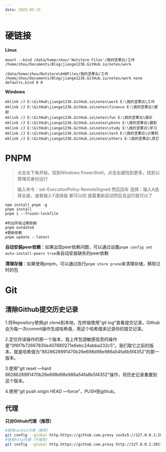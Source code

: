 ```yaml
---
date: 2022-05-15
---
```


# 硬链接

**Linux**

```
mount --bind /data/home/zhou/'Nutstore Files'/我的坚果云/工作 /home/zhou/Documents/Blog/jiange1236.GitHub.io/notes/work
```

<!-- vi /etc/fstab -->

```
/data/home/zhou/Nutstore\040Files/我的坚果云/工作 /home/zhou/Documents/Blog/jiange1236.GitHub.io/notes/work none defaults,bind 0 0
```

**Windows**

```
mklink /J E:\GitHub\jiange1236.GitHub.io\notes\work E:\我的坚果云\工作
mklink /J E:\GitHub\jiange1236.GitHub.io\notes\finance E:\我的坚果云\理财
mklink /J E:\GitHub\jiange1236.GitHub.io\notes\fun E:\我的坚果云\娱乐
mklink /J E:\GitHub\jiange1236.GitHub.io\notes\photo E:\我的坚果云\摄影
mklink /J E:\GitHub\jiange1236.GitHub.io\notes\study E:\我的坚果云\学习
mklink /J E:\GitHub\jiange1236.GitHub.io\notes\tech E:\我的坚果云\计算机
mklink /J E:\GitHub\jiange1236.GitHub.io\notes\others E:\我的坚果云\其它
```

# PNPM

> 点击左下角开始，找到Windows PowerShell，点击右键找到更多，找到以管理员身份运行

> 输入命令：set-ExecutionPolicy RemoteSigned 然后回车
> 选择：输入A选择全是，或者输入Y选择是 都可以的
> 接着重新启动然后去运行就可以了

```
npm install pnpm -g
pnpm install
pnpm i --frozen-lockfile

#列出所有过期依赖
pnpm outdated
#更新依赖
pnpm update --latest

```

**自动安装peer依赖**：如果出现peer依赖问题，可以通过设置`pnpm config set auto-install-peers true`来自动安装缺失的peer依赖

**清理存储**：如果使用pnpm，可以通过执行`pnpm store prune`来清理存储，移除过时的包

# Git

## 清除Github提交历史记录

1.将Repository使用git clone到本地，在终端使用"git log"查看提交记录。Github会为每一次commit操作生成哈希值，用这个哈希值来记录你的提交记录。

2.定位你误操作的那一个版本，我上传包涵敏感信息的操作是"0f6f7b72667830e407880271e6ebc24abba232c5"。我们取它之前的版本，就是哈希值为"8628628991470b26e698d98e986a54fa6b5f4352"的那一版本。

3.使用"git reset —hard 8628628991470b26e698d98e986a54fa6b5f4352"操作，将历史记录重置到这个版本。

4.使用"git push origin HEAD —force"，PUSH到github。

## 代理

**只对Github代理（推荐）**

```bash
#使用socks5代理（推荐）
git config --global http.https://github.com.proxy socks5://127.0.0.1:20170
#使用http代理（不推荐）
git config --global http.https://github.com.proxy http://127.0.0.1:20170
```